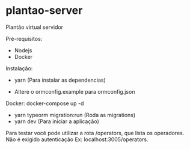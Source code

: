 # plantao-server
Plantão virtual servidor

Pré-requisitos:

- Nodejs
- Docker

Instalação:

- yarn (Para instalar as dependencias)

- Altere o ormconfig.example para ormconfig.json

Docker: docker-compose up -d

- yarn typeorm migration:run (Roda as migrations)
- yarn dev (Para iniciar a aplicação)

Para testar você pode utilizar a rota /operators, que lista os operadores. Não é exigido autenticação
Ex: localhost:3005/operators.
